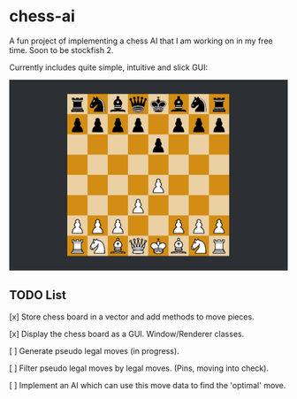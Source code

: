 # chess-ai
A fun project of implementing a chess AI that I am working on in my free time.
Soon to be stockfish 2.

Currently includes quite simple, intuitive and slick GUI:

![](https://github.com/zacholade/chess-ai/blob/master/gui.png?raw=true)

## TODO List

[x] Store chess board in a vector and add methods to move pieces.

[x] Display the chess board as a GUI. Window/Renderer classes.

[ ] Generate pseudo legal moves (in progress).

[ ] Filter pseudo legal moves by legal moves. (Pins, moving into check).

[ ] Implement an AI which can use this move data to find the 'optimal' move.